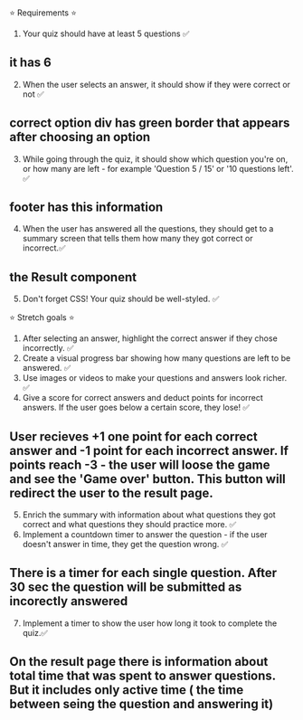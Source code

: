 ⭐️ Requirements ⭐️

1. Your quiz should have at least 5 questions ✅ 
## it has 6 
2. When the user selects an answer, it should show if they were correct or not ✅
## correct option div has green border that appears after choosing an option
3. While going through the quiz, it should show which question you're on, or how many are left - for example 'Question 5 / 15' or '10 questions left'. ✅
## footer has this information
4. When the user has answered all the questions, they should get to a summary screen that tells them how many they got correct or incorrect.✅
## the Result component
5. Don't forget CSS! Your quiz should be well-styled. ✅

⭐️  Stretch goals ⭐️

1. After selecting an answer, highlight the correct answer if they chose incorrectly. ✅ 
2. Create a visual progress bar showing how many questions are left to be answered. ✅ 
3. Use images or videos to make your questions and answers look richer. ✅ 
4. Give a score for correct answers and deduct points for incorrect answers. If the user goes below a certain score, they lose! ✅ 
## User recieves +1 one point for each correct answer and -1 point for each incorrect answer. If points reach -3 - the user will loose the game and see the 'Game over' button. This button will redirect the user to the result page.
5. Enrich the summary with information about what questions they got correct and what questions they should practice more.  ✅ 
6. Implement a countdown timer to answer the question - if the user doesn't answer in time, they get the question wrong. ✅ 
## There is a timer for each single question. After 30 sec the question will be submitted as incorectly answered
7. Implement a timer to show the user how long it took to complete the quiz.✅ 
## On the result page there is information about total time that was spent to answer questions. But it includes only active time ( the time between seing the question and answering it)